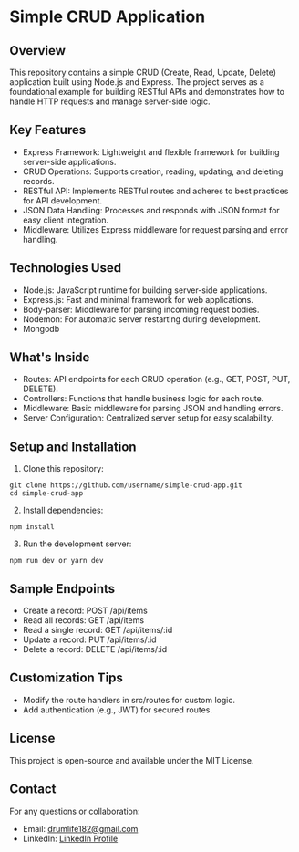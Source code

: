 # Simple CRUD Application

## Overview

This repository contains a simple CRUD (Create, Read, Update, Delete) application built using Node.js and Express. The project serves as a foundational example for building RESTful APIs and demonstrates how to handle HTTP requests and manage server-side logic.

## Key Features

- Express Framework: Lightweight and flexible framework for building server-side applications.
- CRUD Operations: Supports creation, reading, updating, and deleting records.
- RESTful API: Implements RESTful routes and adheres to best practices for API development.
- JSON Data Handling: Processes and responds with JSON format for easy client integration.
- Middleware: Utilizes Express middleware for request parsing and error handling.

## Technologies Used

- Node.js: JavaScript runtime for building server-side applications.
- Express.js: Fast and minimal framework for web applications.
- Body-parser: Middleware for parsing incoming request bodies.
- Nodemon: For automatic server restarting during development.
- Mongodb

## What's Inside

- Routes: API endpoints for each CRUD operation (e.g., GET, POST, PUT, DELETE).
- Controllers: Functions that handle business logic for each route.
- Middleware: Basic middleware for parsing JSON and handling errors.
- Server Configuration: Centralized server setup for easy scalability.

## Setup and Installation

1. Clone this repository:

```
git clone https://github.com/username/simple-crud-app.git
cd simple-crud-app
```

2. Install dependencies:

```
npm install
```

3. Run the development server:

```
npm run dev or yarn dev
```

## Sample Endpoints

- Create a record: POST /api/items
- Read all records: GET /api/items
- Read a single record: GET /api/items/:id
- Update a record: PUT /api/items/:id
- Delete a record: DELETE /api/items/:id

## Customization Tips

- Modify the route handlers in src/routes for custom logic.
- Add authentication (e.g., JWT) for secured routes.

## License

This project is open-source and available under the MIT License.

## Contact

For any questions or collaboration:

- Email: drumlife182@gmail.com
- LinkedIn: [LinkedIn Profile](https://www.linkedin.com/in/oleksandr-vlasov-9969ab19b/)
